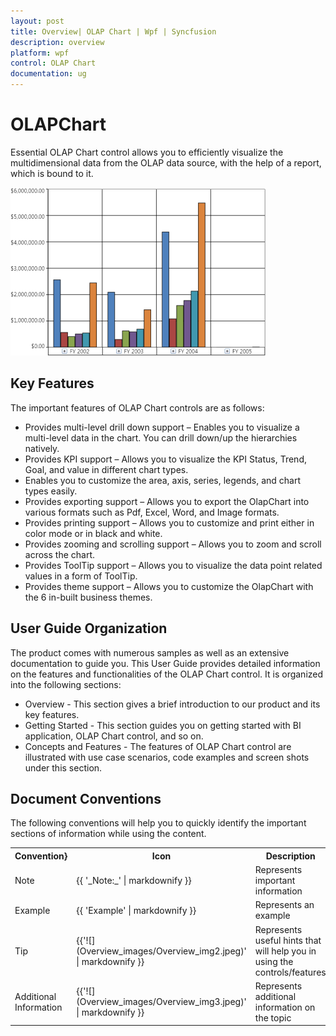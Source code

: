 ```yaml
---
layout: post
title: Overview| OLAP Chart | Wpf | Syncfusion
description: overview
platform: wpf
control: OLAP Chart
documentation: ug
---
```


# OLAPChart

Essential OLAP Chart control allows you to efficiently visualize the multidimensional data from the OLAP data source, with the help of a report, which is bound to it.

![](Overview_images/Overview_img1.png)


## Key Features

The important features of OLAP Chart controls are as follows:

* Provides multi-level drill down support – Enables you to visualize a multi-level data in the chart. You can drill down/up the hierarchies natively.
* Provides KPI support – Allows you to visualize the KPI Status, Trend, Goal, and value in different chart types.
* Enables you to customize the area, axis, series, legends, and chart types easily.
* Provides exporting support – Allows you to export the OlapChart into various formats such as Pdf, Excel, Word, and Image formats.
* Provides printing support – Allows you to customize and print either in color mode or in black and white.
* Provides zooming and scrolling support – Allows you to zoom and scroll across the chart.
* Provides ToolTip support – Allows you to visualize the data point related values in a form of ToolTip.
* Provides theme support – Allows you to customize the OlapChart with the 6 in-built business themes. 

## User Guide Organization

The product comes with numerous samples as well as an extensive documentation to guide you. This User Guide provides detailed information on the features and functionalities of the OLAP Chart control. It is organized into the following sections:

* Overview - This section gives a brief introduction to our product and its key features.
* Getting Started - This section guides you on getting started with BI application, OLAP Chart control, and so on.
* Concepts and Features - The features of OLAP Chart control are illustrated with use case scenarios, code examples and screen shots under this section.

## Document Conventions

The following conventions will help you to quickly identify the important sections of information while using the content.



<table>
<tr>
<th>
Convention}</th><th>
Icon</th><th>
Description</th></tr>
<tr>
<td>
Note</td><td>
{{ '_Note:_' | markdownify }}</td><td>
Represents important information</td></tr>
<tr>
<td>
Example</td><td>
{{ 'Example' | markdownify }}</td><td>
Represents an example</td></tr>
<tr>
<td>
Tip</td><td>
{{'![](Overview_images/Overview_img2.jpeg)' | markdownify }}
</td><td>
Represents useful hints that will help you in using the controls/features</td></tr>
<tr>
<td>
Additional Information</td><td>
{{'![](Overview_images/Overview_img3.jpeg)' | markdownify }}
</td><td>
Represents additional information on the topic</td></tr>
</table>


